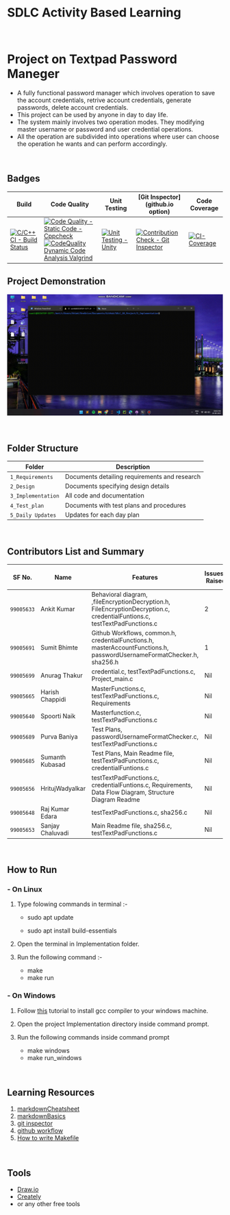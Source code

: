 # SDLC Activity Based Learning
<br>

# Project on Textpad Password Maneger

* A fully functional password manager which involves operation to save the account credentials, retrive account credentials, generate passwords, delete account credentials.
* This project can be used by anyone in day to day life.
* The system mainly involves two operation modes. They modifying master username or password and user credential operations. 
* All the operation are subdivided into operations where user can choose the operation he wants and can perform accordingly.

<br>

## Badges


Build | Code Quality | Unit Testing | [Git Inspector](github.io option) | Code Coverage
------|----------|-------|--------------|--------|
[![C/C++ CI - Build Status](https://github.com/AnkitDhiman2/SDLC_28_Project/actions/workflows/c-cpp.yml/badge.svg)](https://github.com/AnkitDhiman2/SDLC_28_Project/actions/workflows/c-cpp.yml) | [![Code Quality - Static Code - Cppcheck](https://github.com/AnkitDhiman2/SDLC_28_Project/actions/workflows/cppcheck.yml/badge.svg)](https://github.com/AnkitDhiman2/SDLC_28_Project/actions/workflows/cppcheck.yml) <br>  [![CodeQuality Dynamic Code Analysis Valgrind](https://github.com/AnkitDhiman2/SDLC_28_Project/actions/workflows/CodeQuality_Dynamic.yml/badge.svg)](https://github.com/AnkitDhiman2/SDLC_28_Project/actions/workflows/CodeQuality_Dynamic.yml) | [![Unit Testing - Unity](https://github.com/AnkitDhiman2/SDLC_28_Project/actions/workflows/unity.yml/badge.svg)](https://github.com/AnkitDhiman2/SDLC_28_Project/actions/workflows/unity.yml) | [![Contribution Check - Git Inspector](https://github.com/AnkitDhiman2/SDLC_28_Project/actions/workflows/gitinspector.yml/badge.svg)](https://github.com/AnkitDhiman2/SDLC_28_Project/actions/workflows/gitinspector.yml) | [![CI-Coverage](https://github.com/AnkitDhiman2/SDLC_28_Project/actions/workflows/gcov.yml/badge.svg)](https://github.com/AnkitDhiman2/SDLC_28_Project/actions/workflows/gcov.yml)


## Project Demonstration

![Project Demo](2_Design/Video/ProjectDemo.gif)

<br>

## Folder Structure

| Folder             | Description                                   |
| ------------------ | --------------------------------------------- |
| `1_Requirements`   | Documents detailing requirements and research |
| `2_Design`         | Documents specifying design details           |
| `3_Implementation` | All code and documentation                    |
| `4_Test_plan`      | Documents with test plans and procedures      |
| `5_Daily Updates`  | Updates for each day plan                     |

<br>

## Contributors List and Summary

| SF No.   | Name        | Features                 | Issuess Raised | Issues Resolved | No Test Cases | Test Case Pass |
| -------- | ----------- | ------------------------ | -------------- | --------------- | ------------- | -------------- |
| `99005633` | Ankit Kumar | Behavioral diagram, ,fileEncryptionDecryption.h, FileEncryptionDecryption.c, credentialFuntions.c, testTextPadFunctions.c | 2            | 1             | 20            | 20             |
| `99005691` | Sumit Bhimte | Github Workflows, common.h, credentialFunctions.h, masterAccountFunctions.h, passwordUsernameFormatChecker.h, sha256.h| 1            | 1             | 20            | 20             |
| `99005699` | Anurag Thakur | credential.c, testTextPadFunctions.c, Project_main.c | Nil            | 1             | 20            | 20             |
| `99005665` | Harish Chappidi | MasterFunctions.c, testTextPadFunctions.c, Requirements | Nil            | Nil             | 20            | 20             |
| `99005640` | Spoorti Naik | Masterfunction.c, testTextPadFunctions.c | Nil            | Nil             | 20            | 20             |
| `99005689` | Purva Baniya | Test Plans, passwordUsernameFormatChecker.c, testTextPadFunctions.c | Nil            | Nil             | 20            | 20             |
| `99005685` | Sumanth Kubasad | Test Plans, Main Readme file, testTextPadFunctions.c, credentialFuntions.c | Nil            | Nil             | 20            | 20             |
| `99005656` | HritujWadyalkar | testTextPadFunctions.c, credentialFuntions.c, Requirements, Data Flow Diagram, Structure Diagram Readme | Nil            | 1             | 20            | 20             |
| `99005648` | Raj Kumar Edara | testTextPadFunctions.c, sha256.c | Nil            | Nil             | 20            | 20             |
| `99005653` | Sanjay Chaluvadi | Main Readme file, sha256.c, testTextPadFunctions.c | Nil            | Nil             | 20            | 20             |

<br>


## How to Run

### - On Linux

1. Type folowing commands in terminal :-

   - sudo apt update

   - sudo apt install build-essentials

2. Open the terminal in Implementation folder.
3. Run the following command :-

   - make
   - make run

### - On Windows

1. Follow [this](https://code.visualstudio.com/docs/languages/cpp) tutorial to install gcc compiler to your windows machine.

2. Open the project Implementation directory inside command prompt.
3. Run the following commands inside command prompt
   - make windows
   - make run_windows

<br>

## Learning Resources

1. [markdownCheatsheet](https://github.com/adam-p/markdown-here/wiki/Markdown-Cheatsheet)
2. [markdownBasics](https://guides.github.com/features/mastering-markdown/)
3. [git inspector](https://github.com/ejwa/gitinspector.git)
4. [github workflow](https://docs.github.com/en/actions/learn-github-action)
5. [How to write Makefile](https://github.com/riuandg5/learn-makefile)

<br>

## Tools

- [Draw.io](https://app.diagrams.net/)
- [Creately](https://app.creately.com/diagram/create)
- or any other free tools

